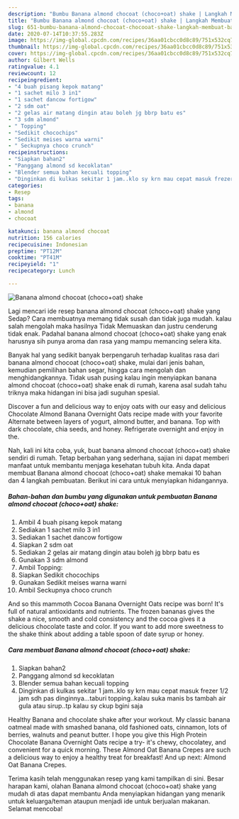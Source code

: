 ```yaml
---
description: "Bumbu Banana almond chocoat (choco+oat) shake | Langkah Membuat Banana almond chocoat (choco+oat) shake Yang Enak Dan Lezat"
title: "Bumbu Banana almond chocoat (choco+oat) shake | Langkah Membuat Banana almond chocoat (choco+oat) shake Yang Enak Dan Lezat"
slug: 651-bumbu-banana-almond-chocoat-chocooat-shake-langkah-membuat-banana-almond-chocoat-chocooat-shake-yang-enak-dan-lezat
date: 2020-07-14T10:37:55.283Z
image: https://img-global.cpcdn.com/recipes/36aa01cbcc0d8c89/751x532cq70/banana-almond-chocoat-chocooat-shake-foto-resep-utama.jpg
thumbnail: https://img-global.cpcdn.com/recipes/36aa01cbcc0d8c89/751x532cq70/banana-almond-chocoat-chocooat-shake-foto-resep-utama.jpg
cover: https://img-global.cpcdn.com/recipes/36aa01cbcc0d8c89/751x532cq70/banana-almond-chocoat-chocooat-shake-foto-resep-utama.jpg
author: Gilbert Wells
ratingvalue: 4.1
reviewcount: 12
recipeingredient:
- "4 buah pisang kepok matang"
- "1 sachet milo 3 in1"
- "1 sachet dancow fortigow"
- "2 sdm oat"
- "2 gelas air matang dingin atau boleh jg bbrp batu es"
- "3 sdm almond"
- " Topping"
- "Sedikit chocochips"
- "Sedikit meises warna warni"
- " Seckupnya choco crunch"
recipeinstructions:
- "Siapkan bahan2"
- "Panggang almond sd kecoklatan"
- "Blender semua bahan kecuali topping"
- "Dinginkan di kulkas sekitar 1 jam..klo sy krn mau cepat masuk frezer 1/2 jam sdh pas dinginnya...taburi topping..kalau suka manis bs tambah air gula atau sirup..tp kalau sy ckup bgini saja"
categories:
- Resep
tags:
- banana
- almond
- chocoat

katakunci: banana almond chocoat 
nutrition: 156 calories
recipecuisine: Indonesian
preptime: "PT12M"
cooktime: "PT41M"
recipeyield: "1"
recipecategory: Lunch

---
```



![Banana almond chocoat (choco+oat) shake](https://img-global.cpcdn.com/recipes/36aa01cbcc0d8c89/751x532cq70/banana-almond-chocoat-chocooat-shake-foto-resep-utama.jpg)

Lagi mencari ide resep banana almond chocoat (choco+oat) shake yang Sedap? Cara membuatnya memang tidak susah dan tidak juga mudah. kalau salah mengolah maka hasilnya Tidak Memuaskan dan justru cenderung tidak enak. Padahal banana almond chocoat (choco+oat) shake yang enak harusnya sih punya aroma dan rasa yang mampu memancing selera kita.

Banyak hal yang sedikit banyak berpengaruh terhadap kualitas rasa dari banana almond chocoat (choco+oat) shake, mulai dari jenis bahan, kemudian pemilihan bahan segar, hingga cara mengolah dan menghidangkannya. Tidak usah pusing kalau ingin menyiapkan banana almond chocoat (choco+oat) shake enak di rumah, karena asal sudah tahu triknya maka hidangan ini bisa jadi suguhan spesial.

Discover a fun and delicious way to enjoy oats with our easy and delicious Chocolate Almond Banana Overnight Oats recipe made with your favorite Alternate between layers of yogurt, almond butter, and banana. Top with dark chocolate, chia seeds, and honey. Refrigerate overnight and enjoy in the.


Nah, kali ini kita coba, yuk, buat banana almond chocoat (choco+oat) shake sendiri di rumah. Tetap berbahan yang sederhana, sajian ini dapat memberi manfaat untuk membantu menjaga kesehatan tubuh kita. Anda dapat membuat Banana almond chocoat (choco+oat) shake memakai 10 bahan dan 4 langkah pembuatan. Berikut ini cara untuk menyiapkan hidangannya.

<!--inarticleads1-->

##### Bahan-bahan dan bumbu yang digunakan untuk pembuatan Banana almond chocoat (choco+oat) shake:

1. Ambil 4 buah pisang kepok matang
1. Sediakan 1 sachet milo 3 in1
1. Sediakan 1 sachet dancow fortigow
1. Siapkan 2 sdm oat
1. Sediakan 2 gelas air matang dingin atau boleh jg bbrp batu es
1. Gunakan 3 sdm almond
1. Ambil  Topping:
1. Siapkan Sedikit chocochips
1. Gunakan Sedikit meises warna warni
1. Ambil  Seckupnya choco crunch


And so this mammoth Cocoa Banana Overnight Oats recipe was born! It&#39;s full of natural antioxidants and nutrients. The frozen bananas gives the shake a nice, smooth and cold consistency and the cocoa gives it a delicious chocolate taste and color. If you want to add more sweetness to the shake think about adding a table spoon of date syrup or honey. 

<!--inarticleads2-->

##### Cara membuat Banana almond chocoat (choco+oat) shake:

1. Siapkan bahan2
1. Panggang almond sd kecoklatan
1. Blender semua bahan kecuali topping
1. Dinginkan di kulkas sekitar 1 jam..klo sy krn mau cepat masuk frezer 1/2 jam sdh pas dinginnya...taburi topping..kalau suka manis bs tambah air gula atau sirup..tp kalau sy ckup bgini saja


Healthy Banana and chocolate shake after your workout. My classic banana oatmeal made with smashed banana, old fashioned oats, cinnamon, lots of berries, walnuts and peanut butter. I hope you give this High Protein Chocolate Banana Overnight Oats recipe a try- it&#39;s chewy, chocolatey, and convenient for a quick morning. These Almond Oat Banana Crepes are such a delicious way to enjoy a healthy treat for breakfast! And up next: Almond Oat Banana Crepes. 

Terima kasih telah menggunakan resep yang kami tampilkan di sini. Besar harapan kami, olahan Banana almond chocoat (choco+oat) shake yang mudah di atas dapat membantu Anda menyiapkan hidangan yang menarik untuk keluarga/teman ataupun menjadi ide untuk berjualan makanan. Selamat mencoba!
